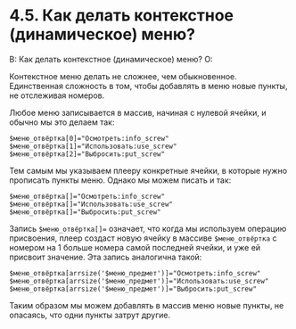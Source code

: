 # 4.5. Как делать контекстное (динамическое) меню?
<!-- [:faq_04_05] -->
В: Как делать контекстное (динамическое) меню?
О:

Контекстное меню делать не сложнее, чем обыкновенное. Единственная сложность в том, чтобы добавлять в меню новые пункты, не отслеживая номеров.

Любое меню записывается в массив, начиная с нулевой ячейки, и обычно мы это делаем так:
```qsp
$меню_отвёртка[0]="Осмотреть:info_screw"
$меню_отвёртка[1]="Использовать:use_screw"
$меню_отвёртка[2]="Выбросить:put_screw"
```
Тем самым мы указываем плееру конкретные ячейки, в которые нужно прописать пункты меню. Однако мы можем писать и так:
```qsp
$меню_отвёртка[]="Осмотреть:info_screw"
$меню_отвёртка[]="Использовать:use_screw"
$меню_отвёртка[]="Выбросить:put_screw"
```
Запись `$меню_отвёртка[]=` означает, что когда мы используем операцию присвоения, плеер создаст новую ячейку в массиве `$меню_отвёртка` с номером на 1 больше номера самой последней ячейки, и уже ей присвоит значение. Эта запись аналогична такой:
```qsp
$меню_отвёртка[arrsize('$меню_предмет')]="Осмотреть:info_screw"
$меню_отвёртка[arrsize('$меню_предмет')]="Использовать:use_screw"
$меню_отвёртка[arrsize('$меню_предмет')]="Выбросить:put_screw"
```
Таким образом мы можем добавлять в массив меню новые пункты, не опасаясь, что одни пункты затрут другие.
